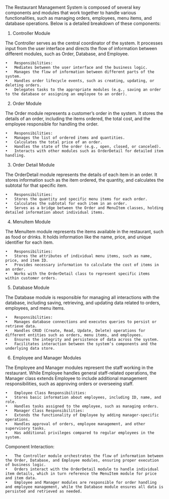 The Restaurant Management System is composed of several key components and modules that work together to handle various functionalities, such as managing orders, employees, menu items, and database operations. Below is a detailed breakdown of these components:

1. Controller Module

The Controller serves as the central coordinator of the system. It processes input from the user interface and directs the flow of information between different modules, such as Order, Database, and Employee.

	•	Responsibilities:
	•	Mediates between the user interface and the business logic.
	•	Manages the flow of information between different parts of the system.
	•	Handles order lifecycle events, such as creating, updating, or deleting orders.
	•	Delegates tasks to the appropriate modules (e.g., saving an order to the database or assigning an employee to an order).

2. Order Module

The Order module represents a customer’s order in the system. It stores the details of an order, including the items ordered, the total cost, and the employee responsible for handling the order.

	•	Responsibilities:
	•	Manages the list of ordered items and quantities.
	•	Calculates the total price of an order.
	•	Handles the state of the order (e.g., open, closed, or canceled).
	•	Interacts with other modules such as OrderDetail for detailed item handling.

3. Order Detail Module

The OrderDetail module represents the details of each item in an order. It stores information such as the item ordered, the quantity, and calculates the subtotal for that specific item.

	•	Responsibilities:
	•	Stores the quantity and specific menu items for each order.
	•	Calculates the subtotal for each item in an order.
	•	Serves as a bridge between the Order and MenuItem classes, holding detailed information about individual items.

4. MenuItem Module

The MenuItem module represents the items available in the restaurant, such as food or drinks. It holds information like the name, price, and unique identifier for each item.

	•	Responsibilities:
	•	Stores the attributes of individual menu items, such as name, price, and item ID.
	•	Provides necessary information to calculate the cost of items in an order.
	•	Works with the OrderDetail class to represent specific items within customer orders.

5. Database Module

The Database module is responsible for managing all interactions with the database, including saving, retrieving, and updating data related to orders, employees, and menu items.

	•	Responsibilities:
	•	Manages database connections and executes queries to persist or retrieve data.
	•	Handles CRUD (Create, Read, Update, Delete) operations for different entities such as orders, menu items, and employees.
	•	Ensures the integrity and persistence of data across the system.
	•	Facilitates interaction between the system’s components and the underlying data store.

6. Employee and Manager Modules

The Employee and Manager modules represent the staff working in the restaurant. While Employee handles general staff-related operations, the Manager class extends Employee to include additional management responsibilities, such as approving orders or overseeing staff.

	•	Employee Class Responsibilities:
	•	Stores basic information about employees, including ID, name, and role.
	•	Handles tasks assigned to the employee, such as managing orders.
	•	Manager Class Responsibilities:
	•	Extends the functionality of Employee by adding manager-specific operations.
	•	Handles approval of orders, employee management, and other supervisory tasks.
	•	Has additional privileges compared to regular employees in the system.

Component Interaction:

	•	The Controller module orchestrates the flow of information between the Order, Database, and Employee modules, ensuring proper execution of business logic.
	•	Orders interact with the OrderDetail module to handle individual item details, which in turn reference the MenuItem module for price and item data.
	•	Employee and Manager modules are responsible for order handling and employee management, while the Database module ensures all data is persisted and retrieved as needed.
